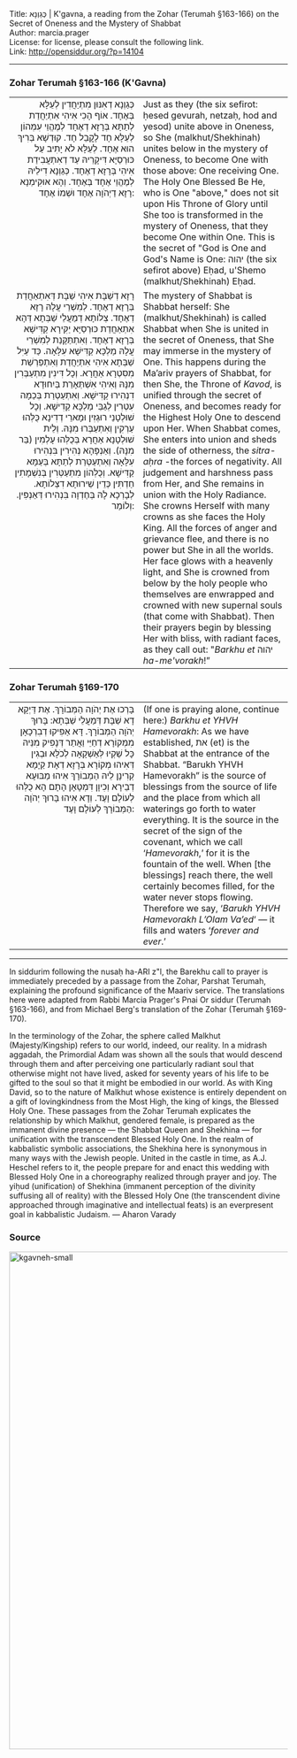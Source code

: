 <html>
<head></head>
<body>
Title: כְּגַוְנָא | K'gavna, a reading from the Zohar (Terumah §163-166) on the Secret of Oneness and the Mystery of Shabbat<br />
Author: marcia.prager<br />
License: for license, please consult the following link.<br />
Link: <a href="http://opensiddur.org/?p=14104">http://opensiddur.org/?p=14104</a>
<p />
<hr />

<h3>Zohar Terumah §163-166 (K'Gavna)</h3>

<table style="margin-left: auto;margin-right: auto;">
<tbody>
<tr><td style="vertical-align:top;" width="46%">
<div class="commentary" style="text-align: right;"><span lang="he">
כְּגַוְנָא דְאִנּוּן מִתְיַחֲדִין לְעֵלָּא בְּאֶחָד. אוֹף הָכִי אִיהִי אִתְיַחֲדַת לְתַתָּא בְּרָזָא דְאֶחָד לְמֶהֱוֵי עִמְּהוֹן לְעֵלָּא חָד לָקֳבֵל חָד. קוּדְשָׁא בְּרִיךְ הוּא אֶחָד. לְעֵלָּא לֹא יָתִיב עַל כּוּרְסַיָּא דִּיקָרֵיהּ עַד דְאִתְעֲבִידַת אִיהִי בְּרָזָא דְאֶחָד. כְּגַוְנָא דִילֵיהּ לְמֶהֱוֵי אֶחָד בְּאֶחָד. וְהָא אוּקִימְנָא רָזָא דַיְהֹוָה אֶחָד וּשְׁמוֹ אֶחָד:
</span></div></td>

<td style="vertical-align:top;" width="53%"><div class="english">
Just as they (the six sefirot: ḥesed gevurah, netzaḥ, hod and yesod) unite above in Oneness, so She (malkhut/Shekhinah) unites below in the mystery of Oneness, to become One with those above: One receiving One. The Holy One Blessed Be He, who is One "above," does not sit upon His Throne of Glory until She too is transformed in the mystery of Oneness, that they become One within One. This is the secret of "God is One and God's Name is One: יהוה (the six sefirot above) Eḥad, u'Shemo (malkhut/Shekhinah) Eḥad.
</div></td>
</tr>


<tr><td style="vertical-align:top;" width="46%">
<div class="commentary" style="text-align: right;"><span lang="he">
 רָזָא דְשַׁבָּת אִיהִי שַׁבָּת דְּאִתְאַחֲדַת בְּרָזָא דְאֶחָד. לְמִשְׁרֵי עֲלָהּ רָזָא דְאֶחָד. צְלוֹתָא דְמַעֲלֵי שַׁבְּתָא דְּהָא אִתְאַחֲדַת כּוּרְסַיָּא יַקִּירָא קַדִּישָׁא בְּרָזָא דְאֶחָד. וְאִתְתַּקָּנַת לְמִשְׁרֵי עֲלָהּ מַלְכָּא קַדִּישָׁא עִלָּאָה. כַּד עַיִּל שַׁבְּתָא אִיהִי אִתְיַחֲדַת וְאִתְפַּרְשַׁת מִסִּטְרָא אַחֲרָא. וְכָל דִּינִין מִתְעַבְּרִין מִנָּהּ וְאִיהִי אִשְׁתְּאָרַת בְּיִחוּדָא דִנְהִירוּ קַדִּישָׁא. וְאִתְעַטְרַת בְּכַמָה עִטְרִין לְגַבֵּי מַלְכָּא קַדִישָׁא. וְכָל שׁוּלְטָנֵי רוּגְזִין וּמָארֵי דְדִינָא כֻּלְּהוּ עַרְקִין וְאִתְעַבְּרוּ מִנָּהּ. וְלֵית שׁוּלְטָנָא אַחֲרָא בְּכֻלְּהוּ עָלְמִין (בַּר מִנָּהּ). וְאַנְפָּהָא נְהִירִין בִּנְהִירוּ עִלָּאָה וְאִתְעַטְּרַת לְתַתָּא בְּעַמָּא קַדִּישָׁא. וְכֻלְּהוֹן מִתְעַטְּרִין בְּנִשְׁמָתִין חַדְתִּין כְּדֵין שֵׁירוּתָא דִצְלוֹתָא. לְבָרְכָא לָהּ בְּחֶדְוָה בִּנְהִירוּ דְּאַנְפִּין. וְלוֹמַר:
</span></div></td>

<td style="vertical-align:top;" width="53%"><div class="english">
The mystery of Shabbat is Shabbat herself: She (malkhut/Shekhinah) is called Shabbat when She is united in the secret of Oneness, that She may immerse in the mystery of One. This happens during the Ma’ariv prayers of Shabbat, for then She, the Throne of <em>Kavod</em>, is unified through the secret of Oneness, and becomes ready for the Highest Holy One to descend upon Her. When Shabbat comes, She enters into union and sheds the side of otherness, the <em>sitra-aḥra</em> -the forces of negativity. All judgement and harshness pass from Her, and She remains in union with the Holy Radiance. She crowns Herself with many crowns as she faces the Holy King. All the forces of anger and grievance flee, and there is no power but She in all the worlds. Her face glows with a heavenly light, and She is crowned from below by the holy people who themselves are enwrapped and crowned with new supernal souls (that come with Shabbat). Then their prayers begin by blessing Her with bliss, with radiant faces, as they call out: "<em>Barkhu et</em> יהוה <em>ha-me'vorakh</em>!”
</div></td>
</tr>
</tbody></table>



<h3>Zohar Terumah §169-170</h3>

<table style="margin-left: auto;margin-right: auto;">
<tbody>
<tr><td style="vertical-align:top;" width="46%">
<div class="commentary" style="text-align: right;"><span lang="he">
בָּרְכוּ אֶת יְהֹוָה הַמְּבוֹרָךְ. אֶת דַּיְקָא דָא שַׁבָּת דְּמַעֲלֵי שַׁבְּתָא: בָּרוּךְ יְהֹוָה הַמְּבוֹרָךְ. דָּא אַפִּיקוּ דְבִרְכָאָן מִמְּקוֹרָא דְחַיֵּי וַאֲתַר דְּנָפִיק מִנֵּיהּ כָּל שַׁקְיוּ לְּאַשְׁקָאָה לְכֹלָּא וּבְגִין דְּאִיהוּ מְקוֹרָא בְּרָזָא דְאָת קַיָמָא קְרִינָן לֵיהּ הַמְבוֹרָךְ אִיהוּ מַבּוּעָא דְבֵירָא וְכִיוָן דִּמְטָאָן הָתָם הָא כֻלְּהוּ לְעוֹלָם וָעֶד. וְדָא אִיהוּ בָּרוּךְ יְהֹוָה הַמְּבוֹרָךְ לְעוֹלָם וָעֶד:
</span></div></td>

<td style="vertical-align:top;" width="53%"><div class="english">
(If one is praying alone, continue here:)
<em>Barkhu et YHVH Hamevorakh</em>: As we have established, את (et) is the Shabbat at the entrance of the Shabbat. “Barukh YHVH Hamevorakh” is the source of blessings from the source of life and the place from which all waterings go forth to water everything. It is the source in the secret of the sign of the covenant, which we call ‘<em>Hamevorakh</em>,’ for it is the fountain of the well. When [the blessings] reach there, the well certainly becomes filled, for the water never stops flowing. Therefore we say, ‘<em>Barukh YHVH Hamevorakh L’Olam Va’ed</em>‘ — it fills and waters ‘<em>forever and ever</em>.’
</div></td>
</tr>
</tbody></table>

<hr />
In siddurim following the nusaḥ ha-ARI z"l, the Barekhu call to prayer is immediately preceded by a passage from the Zohar, Parshat Terumah, explaining the profound significance of the Maariv service. The translations here were adapted from Rabbi Marcia Prager's Pnai Or siddur (Terumah §163-166), and from Michael Berg's translation of the Zohar (Terumah §169-170).

In the terminology of the Zohar, the sphere called Malkhut (Majesty/Kingship) refers to our world, indeed, our reality. In a midrash aggadah, the Primordial Adam was shown all the souls that would descend through them and after perceiving one particularly radiant soul that otherwise might not have lived, asked for seventy years of his life to be gifted to the soul so that it might be embodied in our world. As with King David, so to the nature of Malkhut whose existence is entirely dependent on a gift of lovingkindness from the Most High, the king of kings, the Blessed Holy One. These passages from the Zohar Terumah explicates the relationship by which Malkhut, gendered female, is prepared as the immanent divine presence — the Shabbat Queen and Shekhina — for unification with the transcendent Blessed Holy One. In the realm of kabbalistic symbolic associations, the Shekhina here is synonymous in many ways with the Jewish people. United in the castle in time, as A.J. Heschel refers to it, the people prepare for and enact this wedding with Blessed Holy One in a choreography realized through prayer and joy. The yiḥud (unification) of Shekhina (immanent perception of the divinity suffusing all of reality) with the Blessed Holy One (the transcendent divine approached through imaginative and intellectual feats) is an everpresent goal in kabbalistic Judaism. — Aharon Varady


<h3>Source</h3>
<a href="https://opensiddur.org/wp-content/uploads/2016/07/kgavneh-small.png"><img src="https://opensiddur.org/wp-content/uploads/2016/07/kgavneh-small-728x1024.png" alt="kgavneh-small" width="640" height="900" class="aligncenter size-large wp-image-14109" /></a>
</body>
</html>